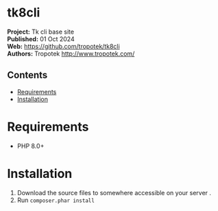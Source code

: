 # tk8cli

__Project:__ Tk cli base site  
__Published:__ 01 Oct 2024  
__Web:__ <https://github.com/tropotek/tk8cli>  
__Authors:__ Tropotek <http://www.tropotek.com/>


## Contents

- [Requirements](#requirements)
- [Installation](#installation)


Requirements
============

 - PHP 8.0+



Installation
============

 1. Download the source files to somewhere accessible on your server .
 2. Run `composer.phar install`








